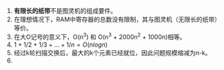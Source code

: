 1. **有限长的纸带**不是图灵机的组成要件。
2. 在理想情况下，RAM中寄存器的总数没有限制，其与图灵机（无限长的纸带）等价。
3. 在大O记号的意义下，O(n<sup>3</sup>) 和 O(n<sup>3</sup> + 2000n<sup>2</sup> + 1000n)相等。
4. $1+1/2+1/3+...+1/n = O(nlogn)$
5. 经过k轮扫描交换后，最大的k个元素已经就位，因此问题规模缩减为n-k。
6. 